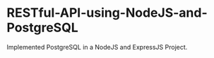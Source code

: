 # RESTful-API-using-NodeJS-and-PostgreSQL
Implemented PostgreSQL in a NodeJS and ExpressJS Project.
